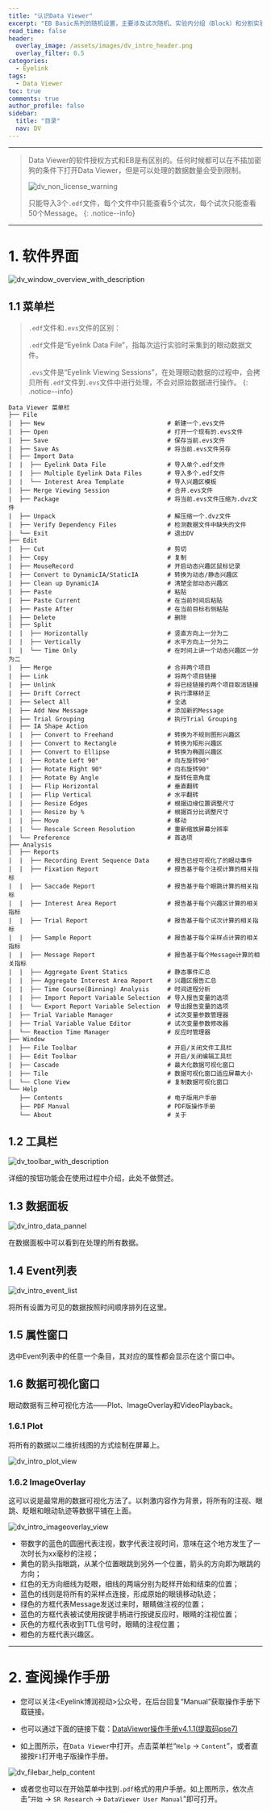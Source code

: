 ```yaml
---
title: "认识Data Viewer"
excerpt: "EB Basic系列的随机设置，主要涉及试次随机、实验内分组（Block）和分割实验等。"
read_time: false
header:
  overlay_image: /assets/images/dv_intro_header.png
  overlay_filter: 0.5
categories:
  - Eyelink
tags:
  - Data Viewer
toc: true
comments: true
author_profile: false
sidebar:
  title: "目录"
  nav: DV
---
```


---

> Data Viewer的软件授权方式和EB是有区别的。任何时候都可以在不插加密狗的条件下打开Data Viewer，但是可以处理的数据数量会受到限制。
> 
> ![dv_non_license_warning](/assets/images/dv_non_license_warning.png)
> 
> 只能导入3个`.edf`文件，每个文件中只能查看5个试次，每个试次只能查看50个Message。
{: .notice--info}

---

# 1. 软件界面

![dv_window_overview_with_description](/assets/images/dv_window_overview_with_description.png)

## 1.1 菜单栏

> `.edf`文件和`.evs`文件的区别：
> 
> `.edf`文件是“Eyelink Data File”，指每次运行实验时采集到的眼动数据文件。
> 
> `.evs`文件是“Eyelink Viewing Sessions”，在处理眼动数据的过程中，会拷贝所有`.edf`文件到`.evs`文件中进行处理，不会对原始数据进行操作。
{: .notice--info}

```
Data Viewer 菜单栏
├── File                    
|  ├── New                                  # 新建一个.evs文件
|  ├── Open                                 # 打开一个现有的.evs文件
|  ├── Save                                 # 保存当前.evs文件
|  ├── Save As                              # 将当前.evs文件另存
|  ├── Import Data          
|  |  ├── Eyelink Data File                 # 导入单个.edf文件
|  |  ├── Multiple Eyelink Data Files       # 导入多个.edf文件
|  |  └── Interest Area Template            # 导入兴趣区模板
|  ├── Merge Viewing Session                # 合并.evs文件
|  ├── Package                              # 将当前.evs文件压缩为.dvz文件
|  ├── Unpack                               # 解压缩一个.dvz文件
|  ├── Verify Dependency Files              # 检测数据文件中缺失的文件
|  └── Exit                                 # 退出DV
├── Edit
|  ├── Cut                                  # 剪切
|  ├── Copy                                 # 复制
|  ├── MouseRecord                          # 开启动态兴趣区鼠标记录
|  ├── Convert to DynamicIA/StaticIA        # 转换为动态/静态兴趣区
|  ├── Clean up DynamicIA                   # 清楚全部动态兴趣区
|  ├── Paste                                # 粘贴
|  ├── Paste Current                        # 在当前时间后粘贴
|  ├── Paste After                          # 在当前目标右侧粘贴
|  ├── Delete                               # 删除
|  ├── Split
|  |  ├── Horizontally                      # 竖直方向上一分为二
|  |  ├── Vertically                        # 水平方向上一分为二
|  |  └── Time Only                         # 在时间上讲一个动态兴趣区一分为二
|  ├── Merge                                # 合并两个项目
|  ├── Link                                 # 将两个项目链接
|  ├── Unlink                               # 将已经链接的两个项目取消链接
|  ├── Drift Correct                        # 执行漂移矫正
|  ├── Select All                           # 全选
|  ├── Add New Message                      # 添加新的Message
|  ├── Trial Grouping                       # 执行Trial Grouping
|  ├── IA Shape Action
|  |  ├── Convert to Freehand               # 转换为不规则图形兴趣区
|  |  ├── Convert to Rectangle              # 转换为矩形兴趣区
|  |  ├── Convert to Ellipse                # 转换为椭圆兴趣区
|  |  ├── Rotate Left 90°                   # 向左旋转90°
|  |  ├── Rotate Right 90°                  # 向右旋转90°
|  |  ├── Rotate By Angle                   # 旋转任意角度
|  |  ├── Flip Horizontal                   # 垂直翻转
|  |  ├── Flip Vertical                     # 水平翻转
|  |  ├── Resize Edges                      # 根据边缘位置调整尺寸
|  |  ├── Resize by %                       # 根据百分比调整尺寸
|  |  ├── Move                              # 移动
|  |  └── Rescale Screen Resolution         # 重新缩放屏幕分辨率
|  └── Preference                           # 首选项
├── Analysis
|  ├── Reports
|  |  ├── Recording Event Sequence Data     # 报告已经可视化了的眼动事件
|  |  ├── Fixation Report                   # 报告基于每个注视计算的相关指标
|  |  ├── Saccade Report                    # 报告基于每个眼跳计算的相关指标
|  |  ├── Interest Area Report              # 报告基于每个兴趣区计算的相关指标
|  |  ├── Trial Report                      # 报告基于每个试次计算的相关指标
|  |  ├── Sample Report                     # 报告基于每个采样点计算的相关指标
|  |  ├── Message Report                    # 报告基于每个Message计算的相关指标
|  |  ├── Aggregate Event Statics           # 静态事件汇总
|  |  ├── Aggregate Interest Area Report    # 兴趣区报告汇总
|  |  ├── Time Course(Binning) Analysis     # 时间进程分析
|  |  ├── Import Report Variable Selection  # 导入报告变量的选项
|  |  └── Export Report Variable Selection  # 导出报告变量的选项
|  ├── Trial Variable Manager               # 试次变量参数管理器
|  ├── Trial Variable Value Editor          # 试次变量参数修改器
|  └── Reaction Time Manager                # 反应时管理器
├── Window
|  ├── File Toolbar                         # 开启/关闭文件工具栏
|  ├── Edit Toolbar                         # 开启/关闭编辑工具栏
|  ├── Cascade                              # 最大化数据可视化窗口
|  ├── Tile                                 # 数据可视化窗口适应屏幕大小
|  └── Clone View                           # 复制数据可视化窗口
└── Help
   ├── Contents                             # 电子版用户手册
   ├── PDF Manual                           # PDF版操作手册
   └── About                                # 关于
```

## 1.2 工具栏

![dv_toolbar_with_description](/assets/images/dv_toolbar_with_description.png)

详细的按钮功能会在使用过程中介绍，此处不做赘述。

## 1.3 数据面板

![dv_intro_data_pannel](/assets/images/dv_intro_data_pannel.png)

在数据面板中可以看到在处理的所有数据。

## 1.4 Event列表

![dv_intro_event_list](/assets/images/dv_intro_event_list.png)

将所有设置为可见的数据按照时间顺序排列在这里。

## 1.5 属性窗口

选中Event列表中的任意一个条目，其对应的属性都会显示在这个窗口中。

## 1.6 数据可视化窗口

眼动数据有三种可视化方法——Plot、ImageOverlay和VideoPlayback。

### 1.6.1 Plot

将所有的数据以二维折线图的方式绘制在屏幕上。

![dv_intro_plot_view](/assets/images/dv_intro_plot_view.png)

### 1.6.2 ImageOverlay

这可以说是最常用的数据可视化方法了。以刺激内容作为背景，将所有的注视、眼跳、眨眼和眼动轨迹等数据平铺在上面。

![dv_intro_imageoverlay_view](/assets/images/dv_intro_imageoverlay_view.png)

* 带数字的蓝色的圆圈代表注视，数字代表注视时间，意味在这个地方发生了一次时长为xx毫秒的注视；
* 黄色的箭头指眼跳，从某个位置眼跳到另外一个位置，箭头的方向即为眼跳的方向；
* 红色的无方向细线为眨眼，细线的两端分别为眨样开始和结束的位置；
* 蓝色的线则是将所有的采样点连接，形成原始的眼镜移动轨迹；
* 绿色的方框代表Message发送过来时，眼睛做注视的位置；
* 蓝色的方框代表被试使用按键手柄进行按键反应时，眼睛的注视位置；
* 灰色的方框代表收到TTL信号时，眼睛的注视位置；
* 橙色的方框代表兴趣区。

---

# 2. 查阅操作手册

* 您可以关注<Eyelink博润视动>公众号，在后台回复“Manual”获取操作手册下载链接。

* 也可以通过下面的链接下载：[DataViewer操作手册v4.1.1(提取码pse7)](https://pan.baidu.com/s/1LKEcs4Y7qBymMesG6H9ktg)

* 如上图所示，在`Data Viewer`中打开。点击菜单栏“`Help` -> `Content`”，或者直接按`F1`打开电子版操作手册。

![dv_filebar_help_content](/assets/images/dv_filebar_help_content.png)

* 或者您也可以在开始菜单中找到`.pdf`格式的用户手册。如上图所示，依次点击“`开始` -> `SR Research` -> `DataViewer User Manual`”即可打开。
